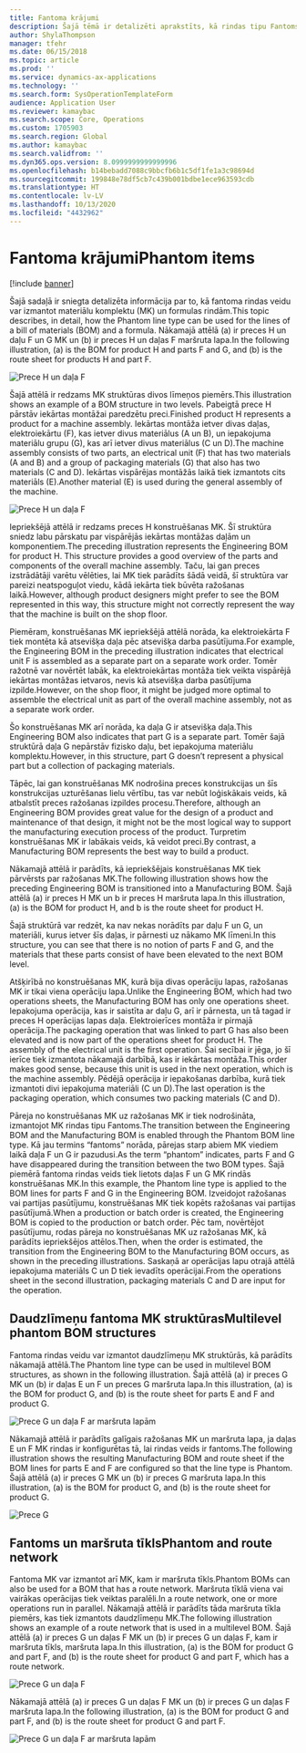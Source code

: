 ```yaml
---
title: Fantoma krājumi
description: Šajā tēmā ir detalizēti aprakstīts, kā rindas tipu Fantoms var izmantot materiālu komplekta (MK) un formulas rindām programmā Dynamics 365 Supply Chain Management.
author: ShylaThompson
manager: tfehr
ms.date: 06/15/2018
ms.topic: article
ms.prod: ''
ms.service: dynamics-ax-applications
ms.technology: ''
ms.search.form: SysOperationTemplateForm
audience: Application User
ms.reviewer: kamaybac
ms.search.scope: Core, Operations
ms.custom: 1705903
ms.search.region: Global
ms.author: kamaybac
ms.search.validfrom: ''
ms.dyn365.ops.version: 8.0999999999999996
ms.openlocfilehash: b14bebadd7088c9bbcfb6b1c5df1fe1a3c98694d
ms.sourcegitcommit: 199848e78df5cb7c439b001bdbe1ece963593cdb
ms.translationtype: HT
ms.contentlocale: lv-LV
ms.lasthandoff: 10/13/2020
ms.locfileid: "4432962"
---
```

# <a name="phantom-items"></a><span data-ttu-id="b96a3-103">Fantoma krājumi</span><span class="sxs-lookup"><span data-stu-id="b96a3-103">Phantom items</span></span>

[!include [banner](../includes/banner.md)]

<span data-ttu-id="b96a3-104">Šajā sadaļā ir sniegta detalizēta informācija par to, kā fantoma rindas veidu var izmantot materiālu komplektu (MK) un formulas rindām.</span><span class="sxs-lookup"><span data-stu-id="b96a3-104">This topic describes, in detail, how the Phantom line type can be used for the lines of a bill of materials (BOM) and a formula.</span></span> <span data-ttu-id="b96a3-105">Nākamajā attēlā (a) ir preces H un daļu F un G MK un (b) ir preces H un daļas F maršruta lapa.</span><span class="sxs-lookup"><span data-stu-id="b96a3-105">In the following illustration, (a) is the BOM for product H and parts F and G, and (b) is the route sheet for products H and part F.</span></span>

![Prece H un daļa F](media/product-H-part-F.png)


<span data-ttu-id="b96a3-107">Šajā attēlā ir redzams MK struktūras divos līmeņos piemērs.</span><span class="sxs-lookup"><span data-stu-id="b96a3-107">This illustration shows an example of a BOM structure in two levels.</span></span> <span data-ttu-id="b96a3-108">Pabeigtā prece H pārstāv iekārtas montāžai paredzētu preci.</span><span class="sxs-lookup"><span data-stu-id="b96a3-108">Finished product H represents a product for a machine assembly.</span></span> <span data-ttu-id="b96a3-109">Iekārtas montāža ietver divas daļas, elektroiekārtu (F), kas ietver divus materiālus (A un B), un iepakojuma materiālu grupu (G), kas arī ietver divus materiālus (C un D).</span><span class="sxs-lookup"><span data-stu-id="b96a3-109">The machine assembly consists of two parts, an electrical unit (F) that has two materials (A and B) and a group of packaging materials (G) that also has two materials (C and D).</span></span> <span data-ttu-id="b96a3-110">Iekārtas vispārējas montāžās laikā tiek izmantots cits materiāls (E).</span><span class="sxs-lookup"><span data-stu-id="b96a3-110">Another material (E) is used during the general assembly of the machine.</span></span>

![Prece H un daļa F](media/product-H-part-B.png)

<span data-ttu-id="b96a3-112">Iepriekšējā attēlā ir redzams preces H konstruēšanas MK. Šī struktūra sniedz labu pārskatu par vispārējās iekārtas montāžas daļām un komponentiem.</span><span class="sxs-lookup"><span data-stu-id="b96a3-112">The preceding illustration represents the Engineering BOM for product H. This structure provides a good overview of the parts and components of the overall machine assembly.</span></span> <span data-ttu-id="b96a3-113">Taču, lai gan preces izstrādātāji varētu vēlēties, lai MK tiek parādīts šādā veidā, šī struktūra var pareizi neatspoguļot viedu, kādā iekārta tiek būvēta ražošanas laikā.</span><span class="sxs-lookup"><span data-stu-id="b96a3-113">However, although product designers might prefer to see the BOM represented in this way, this structure might not correctly represent the way that the machine is built on the shop floor.</span></span> 

<span data-ttu-id="b96a3-114">Piemēram, konstruēšanas MK iepriekšējā attēlā norāda, ka elektroiekārta F tiek montēta kā atsevišķa daļa pēc atsevišķa darba pasūtījuma.</span><span class="sxs-lookup"><span data-stu-id="b96a3-114">For example, the Engineering BOM in the preceding illustration indicates that electrical unit F is assembled as a separate part on a separate work order.</span></span> <span data-ttu-id="b96a3-115">Tomēr ražotnē var novērtēt labāk, ka elektroiekārtas montāža tiek veikta vispārējā iekārtas montāžas ietvaros, nevis kā atsevišķa darba pasūtījuma izpilde.</span><span class="sxs-lookup"><span data-stu-id="b96a3-115">However, on the shop floor, it might be judged more optimal to assemble the electrical unit as part of the overall machine assembly, not as a separate work order.</span></span>

<span data-ttu-id="b96a3-116">Šo konstruēšanas MK arī norāda, ka daļa G ir atsevišķa daļa.</span><span class="sxs-lookup"><span data-stu-id="b96a3-116">This Engineering BOM also indicates that part G is a separate part.</span></span> <span data-ttu-id="b96a3-117">Tomēr šajā struktūrā daļa G nepārstāv fizisko daļu, bet iepakojuma materiālu komplektu.</span><span class="sxs-lookup"><span data-stu-id="b96a3-117">However, in this structure, part G doesn’t represent a physical part but a collection of packaging materials.</span></span> 

<span data-ttu-id="b96a3-118">Tāpēc, lai gan konstruēšanas MK nodrošina preces konstrukcijas un šīs konstrukcijas uzturēšanas lielu vērtību, tas var nebūt loģiskākais veids, kā atbalstīt preces ražošanas izpildes procesu.</span><span class="sxs-lookup"><span data-stu-id="b96a3-118">Therefore, although an Engineering BOM provides great value for the design of a product and maintenance of that design, it might not be the most logical way to support the manufacturing execution process of the product.</span></span> <span data-ttu-id="b96a3-119">Turpretim konstruēšanas MK ir labākais veids, kā veidot preci.</span><span class="sxs-lookup"><span data-stu-id="b96a3-119">By contrast, a Manufacturing BOM represents the best way to build a product.</span></span>

<span data-ttu-id="b96a3-120">Nākamajā attēlā ir parādīts, kā iepriekšējais konstruēšanas MK tiek pārvērsts par ražošanas MK.</span><span class="sxs-lookup"><span data-stu-id="b96a3-120">The following illustration shows how the preceding Engineering BOM is transitioned into a Manufacturing BOM.</span></span> <span data-ttu-id="b96a3-121">Šajā attēlā (a) ir preces H MK un b ir preces H maršruta lapa.</span><span class="sxs-lookup"><span data-stu-id="b96a3-121">In this illustration, (a) is the BOM for product H, and b is the route sheet for product H.</span></span>

<span data-ttu-id="b96a3-122">Šajā struktūrā var redzēt, ka nav nekas norādīts par daļu F un G, un materiāli, kurus ietver šīs daļas, ir pārnesti uz nākamo MK līmeni.</span><span class="sxs-lookup"><span data-stu-id="b96a3-122">In this structure, you can see that there is no notion of parts F and G, and the materials that these parts consist of have been elevated to the next BOM level.</span></span> 

<span data-ttu-id="b96a3-123">Atšķirībā no konstruēšanas MK, kurā bija divas operāciju lapas, ražošanas MK ir tikai viena operāciju lapa.</span><span class="sxs-lookup"><span data-stu-id="b96a3-123">Unlike the Engineering BOM, which had two operations sheets, the Manufacturing BOM has only one operations sheet.</span></span> <span data-ttu-id="b96a3-124">Iepakojuma operācija, kas ir saistīta ar daļu G, arī ir pārnesta, un tā tagad ir preces H operācijas lapas daļa. Elektroierīces montāža ir pirmajā operācija.</span><span class="sxs-lookup"><span data-stu-id="b96a3-124">The packaging operation that was linked to part G has also been elevated and is now part of the operations sheet for product H. The assembly of the electrical unit is the first operation.</span></span> <span data-ttu-id="b96a3-125">Šai secībai ir jēga, jo šī ierīce tiek izmantota nākamajā darbībā, kas ir iekārtas montāža.</span><span class="sxs-lookup"><span data-stu-id="b96a3-125">This order makes good sense, because this unit is used in the next operation, which is the machine assembly.</span></span> <span data-ttu-id="b96a3-126">Pēdējā operācija ir iepakošanas darbība, kurā tiek izmantoti divi iepakojuma materiāli (C un D).</span><span class="sxs-lookup"><span data-stu-id="b96a3-126">The last operation is the packaging operation, which consumes two packing materials (C and D).</span></span>

<span data-ttu-id="b96a3-127">Pāreja no konstruēšanas MK uz ražošanas MK ir tiek nodrošināta, izmantojot MK rindas tipu Fantoms.</span><span class="sxs-lookup"><span data-stu-id="b96a3-127">The transition between the Engineering BOM and the Manufacturing BOM is enabled through the Phantom BOM line type.</span></span> <span data-ttu-id="b96a3-128">Kā jau termins “fantoms” norāda, pārejas starp abiem MK viediem laikā daļa F un G ir pazudusi.</span><span class="sxs-lookup"><span data-stu-id="b96a3-128">As the term “phantom” indicates, parts F and G have disappeared during the transition between the two BOM types.</span></span> <span data-ttu-id="b96a3-129">Šajā piemērā fantoma rindas veids tiek lietots daļas F un G MK rindās konstruēšanas MK.</span><span class="sxs-lookup"><span data-stu-id="b96a3-129">In this example, the Phantom line type is applied to the BOM lines for parts F and G in the Engineering BOM.</span></span> <span data-ttu-id="b96a3-130">Izveidojot ražošanas vai partijas pasūtījumu, konstruēšanas MK tiek kopēts ražošanas vai partijas pasūtījumā.</span><span class="sxs-lookup"><span data-stu-id="b96a3-130">When a production or batch order is created, the Engineering BOM is copied to the production or batch order.</span></span> <span data-ttu-id="b96a3-131">Pēc tam, novērtējot pasūtījumu, rodas pāreja no konstruēšanas MK uz ražošanas MK, kā parādīts iepriekšējos attēlos.</span><span class="sxs-lookup"><span data-stu-id="b96a3-131">Then, when the order is estimated, the transition from the Engineering BOM to the Manufacturing BOM occurs, as shown in the preceding illustrations.</span></span> <span data-ttu-id="b96a3-132">Saskaņā ar operācijas lapu otrajā attēlā iepakojuma materiāls C un D tiek ievadīts operācijai.</span><span class="sxs-lookup"><span data-stu-id="b96a3-132">From the operations sheet in the second illustration, packaging materials C and D are input for the operation.</span></span> 

## <a name="multilevel-phantom-bom-structures"></a><span data-ttu-id="b96a3-133">Daudzlīmeņu fantoma MK struktūras</span><span class="sxs-lookup"><span data-stu-id="b96a3-133">Multilevel phantom BOM structures</span></span>
<span data-ttu-id="b96a3-134">Fantoma rindas veidu var izmantot daudzlīmeņu MK struktūrās, kā parādīts nākamajā attēlā.</span><span class="sxs-lookup"><span data-stu-id="b96a3-134">The Phantom line type can be used in multilevel BOM structures, as shown in the following illustration.</span></span> <span data-ttu-id="b96a3-135">Šajā attēlā (a) ir preces G MK un (b) ir daļas E un F un preces G maršruta lapa.</span><span class="sxs-lookup"><span data-stu-id="b96a3-135">In this illustration, (a) is the BOM for product G, and (b) is the route sheet for parts E and F and product G.</span></span> 

![Prece G un daļa F ar maršruta lapām](media/product-G-route-sheet-G.png)


<span data-ttu-id="b96a3-137">Nākamajā attēlā ir parādīts galīgais ražošanas MK un maršruta lapa, ja daļas E un F MK rindas ir konfigurētas tā, lai rindas veids ir fantoms.</span><span class="sxs-lookup"><span data-stu-id="b96a3-137">The following illustration shows the resulting Manufacturing BOM and route sheet if the BOM lines for parts E and F are configured so that the line type is Phantom.</span></span> <span data-ttu-id="b96a3-138">Šajā attēlā (a) ir preces G MK un (b) ir preces G maršruta lapa.</span><span class="sxs-lookup"><span data-stu-id="b96a3-138">In this illustration, (a) is the BOM for product G, and (b) is the route sheet for product G.</span></span>

![Prece G](media/product-G.png)


## <a name="phantom-and-route-network"></a><span data-ttu-id="b96a3-140">Fantoms un maršruta tīkls</span><span class="sxs-lookup"><span data-stu-id="b96a3-140">Phantom and route network</span></span>
<span data-ttu-id="b96a3-141">Fantoma MK var izmantot arī MK, kam ir maršruta tīkls.</span><span class="sxs-lookup"><span data-stu-id="b96a3-141">Phantom BOMs can also be used for a BOM that has a route network.</span></span> <span data-ttu-id="b96a3-142">Maršruta tīklā viena vai vairākas operācijas tiek veiktas paralēli.</span><span class="sxs-lookup"><span data-stu-id="b96a3-142">In a route network, one or more operations run in parallel.</span></span> <span data-ttu-id="b96a3-143">Nākamajā attēlā ir parādīts tāda maršruta tīkla piemērs, kas tiek izmantots daudzlīmeņu MK.</span><span class="sxs-lookup"><span data-stu-id="b96a3-143">The following illustration shows an example of a route network that is used in a multilevel BOM.</span></span> <span data-ttu-id="b96a3-144">Šajā attēlā (a) ir preces G un daļas F MK un (b) ir preces G un daļas F, kam ir maršruta tīkls, maršruta lapa.</span><span class="sxs-lookup"><span data-stu-id="b96a3-144">In this illustration, (a) is the BOM for product G and part F, and (b) is the route sheet for product G and part F, which has a route network.</span></span>

![Prece G un daļa F](media/product-G-part-F.png)


<span data-ttu-id="b96a3-146">Nākamajā attēlā (a) ir preces G un daļas F MK un (b) ir preces G un daļas F maršruta lapa.</span><span class="sxs-lookup"><span data-stu-id="b96a3-146">In the following illustration, (a) is the BOM for product G and part F, and (b) is the route sheet for product G and part F.</span></span>

![Prece G un daļa F ar maršruta lapām](media/product-G-part-F-with-route-sheet.png)
